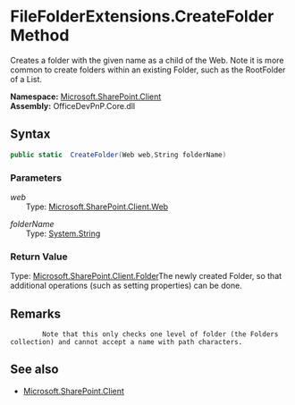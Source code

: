 # FileFolderExtensions.CreateFolder Method  
Creates a folder with the given name as a child of the Web. 
            Note it is more common to create folders within an existing Folder, such as the RootFolder of a List.  

**Namespace:** [Microsoft.SharePoint.Client](Microsoft.SharePoint.Client.md)  
**Assembly:** OfficeDevPnP.Core.dll  
## Syntax
```C#
public static  CreateFolder(Web web,String folderName)
```
### Parameters
*web*  
&emsp;&emsp;Type: [Microsoft.SharePoint.Client.Web](Microsoft.SharePoint.Client.Web.md) 
&emsp;&emsp;  
  
*folderName*  
&emsp;&emsp;Type: [System.String](System.String.md) 
&emsp;&emsp;  
  
### Return Value
Type: [Microsoft.SharePoint.Client.Folder](Microsoft.SharePoint.Client.Folder.md  
)The newly created Folder, so that additional operations (such as setting properties) can be done.

## Remarks 

            Note that this only checks one level of folder (the Folders collection) and cannot accept a name with path characters.
            
## See also
- [Microsoft.SharePoint.Client](Microsoft.SharePoint.Client.md)
